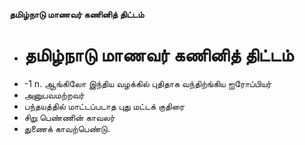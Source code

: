 **தமிழ்நாடு மாணவர் கணினித் திட்டம்**
- # தமிழ்நாடு மாணவர் கணினித் திட்டம்
- -1 n. ஆங்கிலோ இந்திய வழக்கில் புதிதாக வந்திற்ங்கிய ஐரோப்பியர்
- அனுபவமற்றவர்
- பந்தயத்தில் மாட்டப்படாத புது மட்டக் குதிரை
- சிறு பெண்ணின் காவலர்
- துணைக் காவற்பெண்டு.

